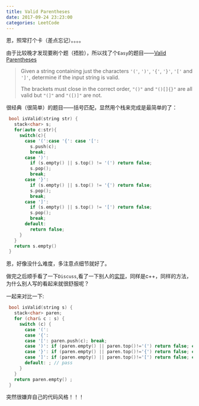 ```yaml
---
title: Valid Parentheses
date: 2017-09-24 23:23:00
categories: LeetCode
---
```


 恩，照常打个卡（差点忘记）。。。。

由于比较晚才发现要刷个题（捂脸），所以找了个`Easy`的题目——[Valid Parentheses](https://leetcode.com/problems/valid-parentheses/description/)

> Given a string containing just the characters `'('`, `')'`, `'{'`, `'}'`, `'['` and `']'`, determine if the input string is valid.
>
> The brackets must close in the correct order, `"()"` and `"()[]{}"` are all valid but `"(]"` and `"([)]"` are not.

很经典（很简单）的题目——括号匹配，显然用个栈来完成是最简单的了：

```c++
 bool isValid(string str) {
   stack<char> s;
   for(auto c:str){
     switch(c){
       case '(':case '{': case '[':
         s.push(c);
         break;
       case ')':
         if (s.empty() || s.top() != '(') return false;
         s.pop();
         break;
       case '}':
         if (s.empty() || s.top() != '{') return false;
         s.pop();
         break;
       case ']':
         if (s.empty() || s.top() != '[') return false;
         s.pop();
         break;
       default:
         return false;
     }
   }
   return s.empty()
 }
```

恩，好像没什么难度，多注意点细节就好了。

做完之后顺手看了一下`Discuss`,看了一下别人的[实现](https://leetcode.com/problems/valid-parentheses/discuss/)，同样是c++，同样的方法，为什么别人写的看起来就很舒服呢？

一起来对比一下:

```c++
 bool isValid(string s) {
   stack<char> paren;
   for (char& c : s) {
     switch (c) {
       case '(': 
       case '{': 
       case '[': paren.push(c); break;
       case ')': if (paren.empty() || paren.top()!='(') return false; else paren.pop(); break;
       case '}': if (paren.empty() || paren.top()!='{') return false; else paren.pop(); break;
       case ']': if (paren.empty() || paren.top()!='[') return false; else paren.pop(); break;
       default: ; // pass
     }
   }
   return paren.empty() ;
 }
```

突然很嫌弃自己的代码风格！！！